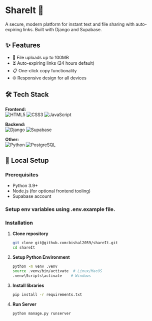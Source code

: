 # ShareIt 🚀

A secure, modern platform for instant text and file sharing with auto-expiring links. Built with Django and Supabase.

## ✨ Features

- 📁 File uploads up to 100MB
- ⏳ Auto-expiring links (24 hours default)
- 📋 One-click copy functionality
- 🌐 Responsive design for all devices

## 🛠 Tech Stack

**Frontend:**  
![HTML5](https://img.shields.io/badge/HTML5-E34F26?style=flat&logo=html5&logoColor=white)
![CSS3](https://img.shields.io/badge/CSS3-1572B6?style=flat&logo=css3&logoColor=white)
![JavaScript](https://img.shields.io/badge/JavaScript-F7DF1E?style=flat&logo=javascript&logoColor=black)

**Backend:**  
![Django](https://img.shields.io/badge/Django-092E20?style=flat&logo=django&logoColor=white)
![Supabase](https://img.shields.io/badge/Supabase-3ECF8E?style=flat&logo=supabase&logoColor=white)

**Other:**  
![Python](https://img.shields.io/badge/Python-3776AB?style=flat&logo=python&logoColor=white)
![PostgreSQL](https://img.shields.io/badge/PostgreSQL-4169E1?style=flat&logo=postgresql&logoColor=white)

## 🚀 Local Setup

### Prerequisites
- Python 3.9+
- Node.js (for optional frontend tooling)
- Supabase account

### Setup env variables using .env.example file.

### Installation

1. **Clone repository**
   ```bash
   git clone git@github.com:bishal2059/shareIt.git
   cd shareIt
   ```
2. **Setup Python Environment**
    ```bash
    python -m venv .venv
    source .venv/bin/activate  # Linux/MacOS
    .venv\Scripts\activate    # Windows
    ```
3. **Install libraries**
    ```bash 
    pip install -r requirements.txt
    ```
4.  **Run Server**
    ```bash
    python manage.py runserver
    ```